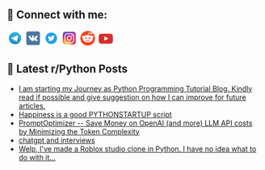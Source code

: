 ## 🔎 Connect with me:
[<img src="https://github.com/bullbesh/bullbesh/blob/main/images/Telegram.png" width="32" height="32" />](https://t.me/bullbesh)
[<img src="https://github.com/bullbesh/bullbesh/blob/main/images/VK.png" width="32" height="32" />](https://vk.com/bullbesh)
[<img src="https://github.com/bullbesh/bullbesh/blob/main/images/Twitter.png" width="32" height="32" />](https://twitter.com/bullbesh1)
[<img src="https://github.com/bullbesh/bullbesh/blob/main/images/Instagram.png" width="32" height="32" />](https://www.instagram.com/bullbesh)
[<img src="https://github.com/bullbesh/bullbesh/blob/main/images/Reddit.png" width="32" height="32" />](https://www.reddit.com/user/bullbesh)
[<img src="https://github.com/bullbesh/bullbesh/blob/main/images/YouTube.png" width="32" height="32" />](https://www.youtube.com/channel/UCtfjRs6uzgq5mfm8S06WTcg)

## 📕 Latest r/Python Posts
<!-- BLOG-POST-LIST:START -->
- [I am starting my Journey as Python Programming Tutorial Blog. Kindly read if possible and give suggestion on how I can improve for future articles.](https://www.reddit.com/r/Python/comments/13m9bah/i_am_starting_my_journey_as_python_programming/)
- [Happiness is a good PYTHONSTARTUP script](https://www.reddit.com/r/Python/comments/13m86df/happiness_is_a_good_pythonstartup_script/)
- [PromptOptimizer -- Save Money on OpenAI &lpar;and more&rpar; LLM API costs by Minimizing the Token Complexity](https://www.reddit.com/r/Python/comments/13m75f9/promptoptimizer_save_money_on_openai_and_more_llm/)
- [chatgpt and interviews](https://www.reddit.com/r/Python/comments/13m62xt/chatgpt_and_interviews/)
- [Welp, I&#39;ve made a Roblox studio clone in Python. I have no idea what to do with it...](https://www.reddit.com/r/Python/comments/13m5gug/welp_ive_made_a_roblox_studio_clone_in_python_i/)
<!-- BLOG-POST-LIST:END -->
